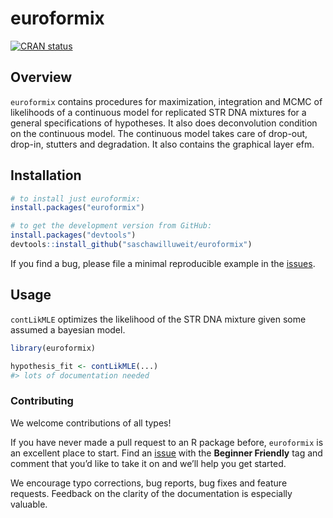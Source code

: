# euroformix

[![CRAN
status](https://www.r-pkg.org/badges/version/euroformix)](https://cran.r-project.org/package=euroformix)

## Overview

`euroformix` contains procedures for maximization, integration and MCMC of likelihoods of a continuous model for replicated STR DNA mixtures for a general specifications of hypotheses. It also does deconvolution condition on the continuous model. The continuous model takes care of drop-out, drop-in, stutters and degradation. It also contains the graphical layer efm.

## Installation

``` r
# to install just euroformix:
install.packages("euroformix")

# to get the development version from GitHub:
install.packages("devtools")
devtools::install_github("saschawilluweit/euroformix")
```

If you find a bug, please file a minimal reproducible example in the
[issues](https://github.com/saschawilluweit/euroformix/issues).

## Usage

`contLikMLE` optimizes the likelihood of the STR DNA mixture given some assumed a bayesian model.

``` r
library(euroformix)

hypothesis_fit <- contLikMLE(...)
#> lots of documentation needed
```

### Contributing

We welcome contributions of all types\!

If you have never made a pull request to an R package before, `euroformix` is
an excellent place to start. Find an
[issue](https://github.com/saschawilluweit/euroformix/issues/) with the **Beginner
Friendly** tag and comment that you’d like to take it on and we’ll help
you get started.

We encourage typo corrections, bug reports, bug fixes and feature
requests. Feedback on the clarity of the documentation is especially
valuable.

